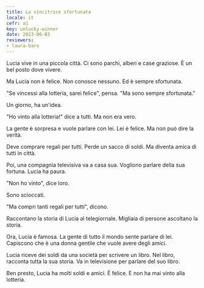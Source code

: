 ```yaml
---
title: La vincitrice sfortunata
locale: it
cefr: a1
key: unlucky-winner
date: 2023-06-03
reviewers:
- laura-baro
---
```


Lucia vive in una piccola città. Ci sono parchi, alberi e case graziose. È un bel posto dove vivere.

Ma Lucia non è felice. Non conosce nessuno. Ed è sempre sfortunata.

"Se vincessi alla lotteria, sarei felice", pensa. "Ma sono sempre sfortunata."

Un giorno, ha un'idea.

"Ho vinto alla lotteria!" dice a tutti. Ma non era vero.

La gente è sorpresa e vuole parlare con lei. Lei è felice. Ma non può dire la verità.

Deve comprare regali per tutti. Perde un sacco di soldi. Ma diventa amica di tutti in città.

Poi, una compagnia televisiva va a casa sua. Vogliono parlare della sua fortuna. Lucia ha paura.

"Non ho vinto", dice loro.

Sono scioccati.

"Ma compri tanti regali per tutti", dicono.

Raccontano la storia di Lucia al telegiornale. Migliaia di persone ascoltano la storia.

Ora, Lucia è famosa. La gente di tutto il mondo sente parlare di lei. Capiscono che è una donna gentile che vuole avere degli amici.

Lucia riceve dei soldi da una società per scrivere un libro. Nel libro, racconta tutta la sua storia. Va in televisione per parlare del suo libro.

Ben presto, Lucia ha molti soldi e amici. È felice. E non ha mai vinto alla lotteria.